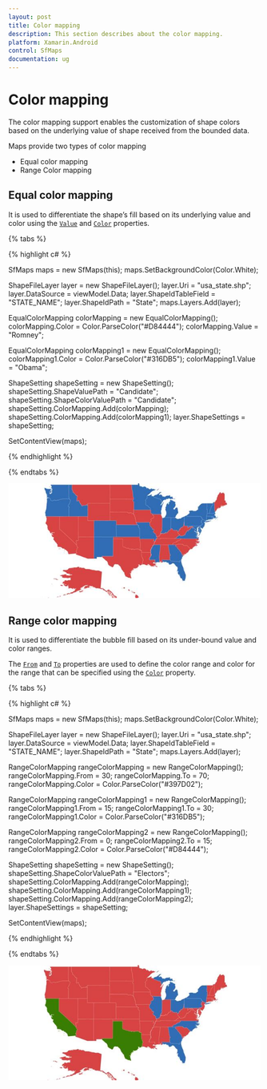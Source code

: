 ```yaml
---
layout: post
title: Color mapping
description: This section describes about the color mapping.
platform: Xamarin.Android
control: SfMaps
documentation: ug
---
```

# Color mapping

The color mapping support enables the customization of shape colors based on the underlying value of shape received from the bounded data.

Maps provide two types of color mapping

* Equal color mapping
* Range Color mapping

## Equal color mapping

It is used to differentiate the shape’s fill based on its underlying value and color using the [`Value`](https://help.syncfusion.com/cr/cref_files/xamarin-android/Syncfusion.SfMaps.Android~Com.Syncfusion.Maps.EqualColorMapping~Value.html) and [`Color`](https://help.syncfusion.com/cr/cref_files/xamarin-android/Syncfusion.SfMaps.Android~Com.Syncfusion.Maps.ColorMapping~Color.html) properties.

{% tabs %}

{% highlight c# %}

  SfMaps maps = new SfMaps(this);
  maps.SetBackgroundColor(Color.White);

  ShapeFileLayer layer = new ShapeFileLayer();
  layer.Uri = "usa_state.shp";
  layer.DataSource = viewModel.Data;
  layer.ShapeIdTableField = "STATE_NAME";
  layer.ShapeIdPath = "State";
  maps.Layers.Add(layer);

  EqualColorMapping colorMapping = new EqualColorMapping();
  colorMapping.Color = Color.ParseColor("#D84444");
  colorMapping.Value = "Romney";

  EqualColorMapping colorMapping1 = new EqualColorMapping();
  colorMapping1.Color = Color.ParseColor("#316DB5");
  colorMapping1.Value = "Obama";

  ShapeSetting shapeSetting = new ShapeSetting();
  shapeSetting.ShapeValuePath = "Candidate";
  shapeSetting.ShapeColorValuePath = "Candidate";
  shapeSetting.ColorMapping.Add(colorMapping);
  shapeSetting.ColorMapping.Add(colorMapping1);
  layer.ShapeSettings = shapeSetting;

  SetContentView(maps);

{% endhighlight %}

{% endtabs %}

![Equal color mapping image](Images/ColorMapping_img1.jpeg)

## Range color mapping

It is used to differentiate the bubble fill based on its under-bound value and color ranges. 

The [`From`](https://help.syncfusion.com/cr/cref_files/xamarin-android/Syncfusion.SfMaps.Android~Com.Syncfusion.Maps.RangeColorMapping~From.html) and [`To`](https://help.syncfusion.com/cr/cref_files/xamarin-android/Syncfusion.SfMaps.Android~Com.Syncfusion.Maps.RangeColorMapping~To.html) properties are used to define the color range and color for the range that can be specified using the [`Color`](https://help.syncfusion.com/cr/cref_files/xamarin-android/Syncfusion.SfMaps.Android~Com.Syncfusion.Maps.ColorMapping~Color.html) property.

{% tabs %}

{% highlight c# %}

  SfMaps maps = new SfMaps(this);
  maps.SetBackgroundColor(Color.White);

  ShapeFileLayer layer = new ShapeFileLayer();
  layer.Uri = "usa_state.shp";
  layer.DataSource = viewModel.Data;
  layer.ShapeIdTableField = "STATE_NAME";
  layer.ShapeIdPath = "State";
  maps.Layers.Add(layer); 

  RangeColorMapping rangeColorMapping = new RangeColorMapping();
  rangeColorMapping.From = 30;
  rangeColorMapping.To = 70;
  rangeColorMapping.Color = Color.ParseColor("#397D02");

  RangeColorMapping rangeColorMapping1 = new RangeColorMapping();
  rangeColorMapping1.From = 15;
  rangeColorMapping1.To = 30;
  rangeColorMapping1.Color = Color.ParseColor("#316DB5");

  RangeColorMapping rangeColorMapping2 = new RangeColorMapping();
  rangeColorMapping2.From = 0;
  rangeColorMapping2.To = 15;
  rangeColorMapping2.Color = Color.ParseColor("#D84444");

  ShapeSetting shapeSetting = new ShapeSetting();
  shapeSetting.ShapeColorValuePath = "Electors";
  shapeSetting.ColorMapping.Add(rangeColorMapping);
  shapeSetting.ColorMapping.Add(rangeColorMapping1);
  shapeSetting.ColorMapping.Add(rangeColorMapping2);
  layer.ShapeSettings = shapeSetting;

  SetContentView(maps);   

{% endhighlight %}

{% endtabs %}

![Range color mapping image](Images/ColorMapping_img2.jpeg)


